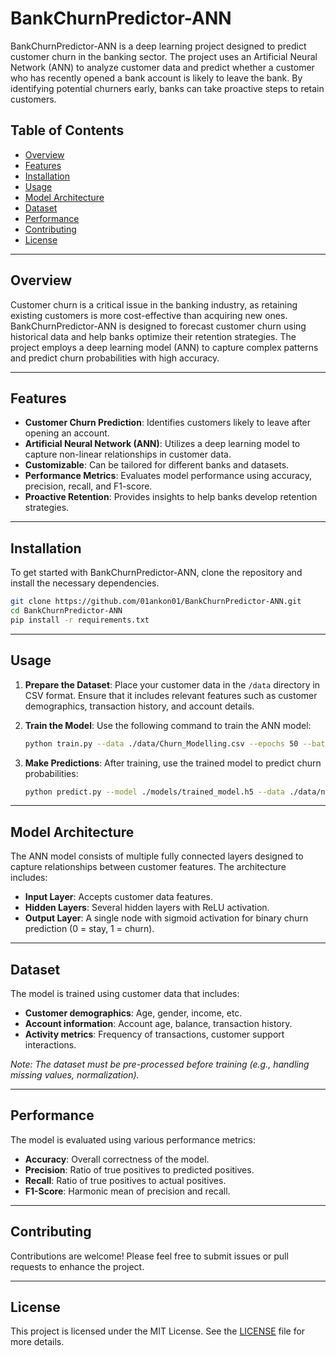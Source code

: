 
# **BankChurnPredictor-ANN**

BankChurnPredictor-ANN is a deep learning project designed to predict customer churn in the banking sector. The project uses an Artificial Neural Network (ANN) to analyze customer data and predict whether a customer who has recently opened a bank account is likely to leave the bank. By identifying potential churners early, banks can take proactive steps to retain customers.

## **Table of Contents**
- [Overview](#overview)
- [Features](#features)
- [Installation](#installation)
- [Usage](#usage)
- [Model Architecture](#model-architecture)
- [Dataset](#dataset)
- [Performance](#performance)
- [Contributing](#contributing)
- [License](#license)

---

## **Overview**

Customer churn is a critical issue in the banking industry, as retaining existing customers is more cost-effective than acquiring new ones. BankChurnPredictor-ANN is designed to forecast customer churn using historical data and help banks optimize their retention strategies. The project employs a deep learning model (ANN) to capture complex patterns and predict churn probabilities with high accuracy.

---

## **Features**
- **Customer Churn Prediction**: Identifies customers likely to leave after opening an account.
- **Artificial Neural Network (ANN)**: Utilizes a deep learning model to capture non-linear relationships in customer data.
- **Customizable**: Can be tailored for different banks and datasets.
- **Performance Metrics**: Evaluates model performance using accuracy, precision, recall, and F1-score.
- **Proactive Retention**: Provides insights to help banks develop retention strategies.

---

## **Installation**

To get started with BankChurnPredictor-ANN, clone the repository and install the necessary dependencies.

```bash
git clone https://github.com/01ankon01/BankChurnPredictor-ANN.git
cd BankChurnPredictor-ANN
pip install -r requirements.txt
```

---

## **Usage**

1. **Prepare the Dataset**: Place your customer data in the `/data` directory in CSV format. Ensure that it includes relevant features such as customer demographics, transaction history, and account details.
   
2. **Train the Model**: Use the following command to train the ANN model:

    ```bash
    python train.py --data ./data/Churn_Modelling.csv --epochs 50 --batch-size 32
    ```

3. **Make Predictions**: After training, use the trained model to predict churn probabilities:

    ```bash
    python predict.py --model ./models/trained_model.h5 --data ./data/new_customers.csv
    ```

---

## **Model Architecture**

The ANN model consists of multiple fully connected layers designed to capture relationships between customer features. The architecture includes:
- **Input Layer**: Accepts customer data features.
- **Hidden Layers**: Several hidden layers with ReLU activation.
- **Output Layer**: A single node with sigmoid activation for binary churn prediction (0 = stay, 1 = churn).

---

## **Dataset**

The model is trained using customer data that includes:
- **Customer demographics**: Age, gender, income, etc.
- **Account information**: Account age, balance, transaction history.
- **Activity metrics**: Frequency of transactions, customer support interactions.

*Note: The dataset must be pre-processed before training (e.g., handling missing values, normalization).*

---

## **Performance**

The model is evaluated using various performance metrics:
- **Accuracy**: Overall correctness of the model.
- **Precision**: Ratio of true positives to predicted positives.
- **Recall**: Ratio of true positives to actual positives.
- **F1-Score**: Harmonic mean of precision and recall.

---

## **Contributing**

Contributions are welcome! Please feel free to submit issues or pull requests to enhance the project.

---

## **License**

This project is licensed under the MIT License. See the [LICENSE](LICENSE) file for more details.
